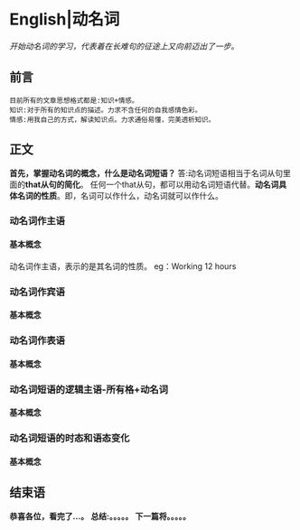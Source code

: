 # English|动名词
*开始动名词的学习，代表着在长难句的征途上又向前迈出了一步。*

## 前言
    目前所有的文章思想格式都是:知识+情感。
    知识:对于所有的知识点的描述。力求不含任何的自我感情色彩。
    情感:用我自己的方式，解读知识点。力求通俗易懂，完美透析知识。

## 正文
**首先，掌握动名词的概念，什么是动名词短语？**
答:动名词短语相当于名词从句里面的**that从句的简化**。 任何一个that从句，都可以用动名词短语代替。**动名词具体名词的性质**。即，名词可以作什么，动名词就可以作什么。

### 动名词作主语
#### 基本概念
动名词作主语，表示的是其名词的性质。
eg：Working 12 hours







### 动名词作宾语
#### 基本概念



### 动名词作表语
#### 基本概念


### 动名词短语的逻辑主语-所有格+动名词
#### 基本概念




### 动名词短语的时态和语态变化
#### 基本概念



## 结束语
 **恭喜各位，看完了...。**
**总结:。。。。。**
**下一篇将。。。。。**








